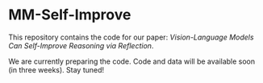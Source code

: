 # MM-Self-Improve
This repository contains the code for our paper: *Vision-Language Models Can Self-Improve Reasoning via Reflection*.

We are currently preparing the code. Code and data will be available soon (in three weeks). Stay tuned!
